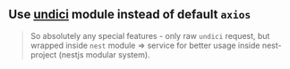 ## Use [undici](https://github.com/nodejs/undici) module instead of default `axios`

> So absolutely any special features - only raw `undici` request, but wrapped
inside `nest` module => service for better usage inside nest-project (nestjs modular system).
